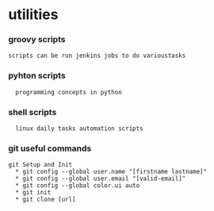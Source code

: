 # utilities

  ### groovy scripts ###
  
    scripts can be run jenkins jobs to do varioustasks
  ### pyhton scripts ###
      programming concepts in python
  
 ### shell scripts ###
      linux daily tasks automation scripts
      
### git useful commands ###
    git Setup and Init
      * git config --global user.name "[firstname lastname]" 
      * git config --global user.email "[valid-email]"
      * git config --global color.ui auto
      * git init
      * git clone [url]
     
